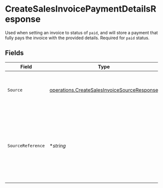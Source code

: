# CreateSalesInvoicePaymentDetailsResponse

Used when setting an invoice to status of `paid`, and will store a payment that fully pays the invoice with the
provided details. Required for `paid` status.


## Fields

| Field                                                                                                               | Type                                                                                                                | Required                                                                                                            | Description                                                                                                         | Example                                                                                                             |
| ------------------------------------------------------------------------------------------------------------------- | ------------------------------------------------------------------------------------------------------------------- | ------------------------------------------------------------------------------------------------------------------- | ------------------------------------------------------------------------------------------------------------------- | ------------------------------------------------------------------------------------------------------------------- |
| `Source`                                                                                                            | [operations.CreateSalesInvoiceSourceResponse](../../models/operations/createsalesinvoicesourceresponse.md)          | :heavy_check_mark:                                                                                                  | The way through which the invoice is to be set to paid.                                                             | payment-link                                                                                                        |
| `SourceReference`                                                                                                   | **string*                                                                                                           | :heavy_minus_sign:                                                                                                  | A reference to the payment the sales invoice is paid by. Required for `source` values `payment-link` and<br/>`payment`. | pl_d9fQur83kFdhH8hIhaZfq                                                                                            |